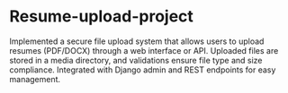 # Resume-upload-project
Implemented a secure file upload system that allows users to upload resumes (PDF/DOCX) through a web interface or API. Uploaded files are stored in a media directory, and validations ensure file type and size compliance. Integrated with Django admin and REST endpoints for easy management.

